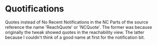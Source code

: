 # Quotifications
Quotes instead of No Recent Notifications in the NC
Parts of the source reference the name 'ReachQuote' or 'NCQuote'. The former was because originally the tweak showed quotes in the reachability view. The latter because I couldn't think of a good name at first for the notification bit.

